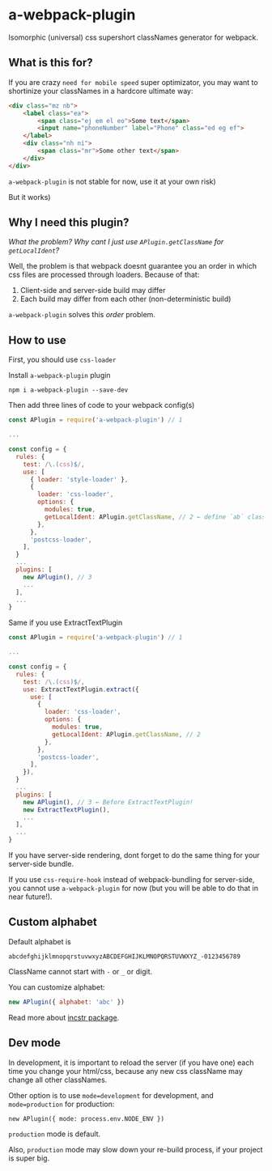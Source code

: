 # a-webpack-plugin

Isomorphic (universal) css supershort classNames generator for webpack.

## What is this for?

If you are crazy `need for mobile speed` super optimizator, you may want to shortinize your classNames in a hardcore ultimate way:

```html
<div class="mz nb">
	<label class="ea">
		<span class="ej em el eo">Some text</span>
		<input name="phoneNumber" label="Phone" class="ed eg ef">
	</label>
	<div class="nh ni">
		<span class="mr">Some other text</span>
	</div>
</div>
```

`a-webpack-plugin` is not stable for now, use it at your own risk)

But it works)

## Why I need this plugin?

*What the problem? Why cant I just use `APlugin.getClassName` for `getLocalIdent`?*

Well, the problem is that webpack doesnt guarantee you an order in which css files are processed through loaders. Because of that:

1. Client-side and server-side build may differ
2. Each build may differ from each other (non-deterministic build)

`a-webpack-plugin` solves this _order_ problem.

## How to use

First, you should use `css-loader`

Install `a-webpack-plugin` plugin
```
npm i a-webpack-plugin --save-dev
```

Then add three lines of code to your webpack config(s)
```js
const APlugin = require('a-webpack-plugin') // 1

...

const config = {
  rules: {
  	test: /\.(css)$/,
    use: [
      { loader: 'style-loader' },
      {
        loader: 'css-loader',
        options: {
          modules: true,
          getLocalIdent: APlugin.getClassName, // 2 ← define `ab` classnames generator
        },
      },
      'postcss-loader',
    ],
  }
  ...
  plugins: [
    new APlugin(), // 3
    ...
  ],
  ...
}
```

Same if you use ExtractTextPlugin
```js
const APlugin = require('a-webpack-plugin') // 1

...

const config = {
  rules: {
  	test: /\.(css)$/,
    use: ExtractTextPlugin.extract({
      use: [
        {
          loader: 'css-loader',
          options: {
            modules: true,
            getLocalIdent: APlugin.getClassName, // 2
          },
        },
        'postcss-loader',
      ],
    }),
  }
  ...
  plugins: [
    new APlugin(), // 3 ← Before ExtractTextPlugin!
    new ExtractTextPlugin(),
    ...
  ],
  ...
}
```

If you have server-side rendering, dont forget to do the same thing for your server-side bundle.

If you use `css-require-hook` instead of webpack-bundling for server-side, you cannot use `a-webpack-plugin` for now (but you will be able to do that in near future!).

## Custom alphabet

Default alphabet is
```
abcdefghijklmnopqrstuvwxyzABCDEFGHIJKLMNOPQRSTUVWXYZ_-0123456789
```

ClassName cannot start with `-` or `_` or digit.

You can customize alphabet:

```js
new APlugin({ alphabet: 'abc' })
```

Read more about [incstr package](https://www.npmjs.com/package/incstr).

## Dev mode

In development, it is important to reload the server (if you have one) each time you change your html/css, because any new css className may change all other classNames.

Other option is to use `mode=development` for development, and `mode=production` for production:

```
new APlugin({ mode: process.env.NODE_ENV })
```

`production` mode is default.

Also, `production` mode may slow down your re-build process, if your project is super big.
